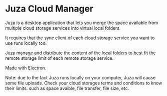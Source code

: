 # Juza Cloud Manager

Juza is a desktop application that lets you merge the space available from multiple cloud storage services into virtual local folders.

It requires that the sync client of each cloud storage service you want to use runs locally too.

Juza manage and distribute the content of the local folders to best fit the remote storage limit of each remote storage service.

Made with Electron.

Note: due to the fact Juza runs locally on your computer, Juza will cause some file uploads. Check your cloud storages terms and conditions to know their limits. such as space avaible, file transfer, file size, etc.
